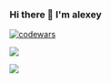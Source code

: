 ### Hi there 👋  I'm alexey 

[![codewars](https://www.codewars.com/users/nepriyatelev/badges/large)](https://www.codewars.com/users/nepriyatelev)

![](https://leetcode-stats-six.vercel.app/api?username=nepriyatelev&theme=dark)

![](https://komarev.com/ghpvc/?username=nepriyatelev)
